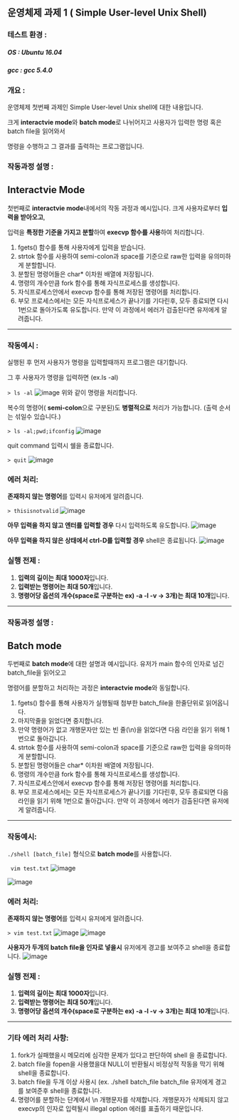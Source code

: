 운영체제 과제 1 ( Simple User-level Unix Shell)
-- 
### 테스트 환경 :
##### OS : Ubuntu 16.04
##### gcc : gcc 5.4.0

### 개요 :
운영체제 첫번째 과제인 Simple User-level Unix shell에 대한 내용입니다.

크게 **interactvie mode**와 **batch mode**로 나뉘어지고 
사용자가 입력한 명령 혹은 batch file을 읽어와서 


명령을 수행하고 그 결과를 출력하는 프로그램입니다.

### 작동과정 설명 :
## Interactvie Mode
첫번째로 **interactvie mode**내에서의 작동 과정과 예시입니다.
크게 사용자로부터 **입력을 받아오고**, 

입력을 **특정한 기준을 가지고 분할**하여
**execvp 함수를 사용**하여 처리합니다.

1. fgets() 함수를 통해 사용자에게 입력을 받습니다.
2. strtok 함수를 사용하여 semi-colon과 space를 기준으로 raw한 입력을 유의미하게 분할합니다.
3. 분할된 명령어들은 char* 이차원 배열에 저장됩니다.
3. 명령의 개수만큼 fork 함수를 통해 자식프로세스를 생성합니다.
4. 자식프로세스안에서 execvp 함수를 통해 저장된 명령어를 처리합니다.
5. 부모 프로세스에서는 모든 자식프로세스가 끝나기를 기다린후, 모두 종료되면 다시 1번으로 돌아가도록 유도합니다.
만약 이 과정에서 에러가 검출된다면 유저에게 알려줍니다.


--- 
### 작동예시 :
실행된 후 먼저 사용자가 명령을 입력할때까지 프로그램은 대기합니다.

그 후 사용자가 명령을 입력하면 (ex.ls -al)

``` > ls -al ```
![image](/uploads/9f4f1d35d29ff4432bb78e3e95f44c58/image.png)
위와 같이 명령을 처리합니다.

복수의 명령어( **semi-colon**으로 구분된)도 **병렬적으로** 처리가 가능합니다. (출력 순서는 섞일수 있습니다.)

``` > ls -al;pwd;ifconfig ```
![image](/uploads/16fa5e8dfc47a510db68e20de40b7e46/image.png)

quit command 입력시 쉘을 종료합니다.

``` > quit ```
![image](/uploads/99751011f8999be44faf76182684eca5/image.png)

### 에러 처리:

**존재하지 않는 명령어**를 입력시 유저에게 알려줍니다.

``` > thisisnotvalid ```
![image](/uploads/5c087bc7767963eedaf0f243ab2badd5/image.png)

**아무 입력을 하지 않고 엔터를 입력할 경우** 다시 입력하도록 유도합니다.
![image](/uploads/3946ad6c8b760ca2ec459ef5e3d3218d/image.png)

**아무 입력을 하지 않은 상태에서 ctrl-D를 입력할 경우** shell은 종료됩니다.
![image](/uploads/ab43e066649b669847a2ba847d9d5bc5/image.png)

### 실행 전제 :
1. **입력의 길이는 최대 1000자**입니다.
2. **입력받는 명령어는 최대 50개**입니다.
3. **명령어당 옵션의 개수(space로 구분하는 ex) -a -l -v -> 3개)는 최대 10개**입니다.

---
### 작동과정 설명 :
## Batch mode
두번째로 **batch mode**에 대한 설명과 예시입니다.
유저가 main 함수의 인자로 넘긴 batch_file을 읽어오고 

명령어를 분할하고 처리하는 과정은 **interactvie mode**와 동일합니다.

1. fgets() 함수를 통해 사용자가 실행될때 첨부한 batch_file을 한줄단위로 읽어옵니다.
2. 마지막줄을 읽었다면 중지합니다.
2. 만약 명령어가 없고 개행문자만 있는 빈 줄(\n)을 읽었다면 다음 라인을 읽기 위해 1번으로 돌아갑니다.
2. strtok 함수를 사용하여 semi-colon과 space를 기준으로 raw한 입력을 유의미하게 분할합니다.
3. 분할된 명령어들은 char* 이차원 배열에 저장됩니다.
3. 명령의 개수만큼 fork 함수를 통해 자식프로세스를 생성합니다.
4. 자식프로세스안에서 execvp 함수를 통해 저장된 명령어를 처리합니다.
5. 부모 프로세스에서는 모든 자식프로세스가 끝나기를 기다린후, 모두 종료되면 다음 라인을 읽기 위해 1번으로 돌아갑니다.
만약 이 과정에서 에러가 검출된다면 유저에게 알려줍니다.

---
### 작동예시:
```./shell [batch_file]``` 형식으로 **batch mode**를 사용합니다.

``` vim test.txt```
![image](/uploads/0e1f3919cbe66a86178b4d79f96110fc/image.png)


![image](/uploads/ca1a0a07e5a35dd8309495002207d4b1/image.png)

### 에러 처리:
**존재하지 않는 명령어**를 입력시 유저에게 알려줍니다.

``` > vim test.txt ```
![image](/uploads/3fd2270ef36cb0e1e003e09ab25b5ae2/image.png)
![image](/uploads/64792fe0a9f0a2d457e6a57dc6b2b849/image.png)

**사용자가 두개의 batch file을 인자로 넣을시** 유저에게 경고를 보여주고 shell을 종료합니다.
![image](/uploads/9c0371a16a20a5df892100ccaab22dec/image.png)


### 실행 전제 :
1. **입력의 길이는 최대 1000자**입니다.
2. **입력받는 명령어는 최대 50개**입니다.
3. **명령어당 옵션의 개수(space로 구분하는 ex) -a -l -v -> 3개)는 최대 10개**입니다.

---
### 기타 에러 처리 사항:
1. fork가 실패했을시 메모리에 심각한 문제가 있다고 판단하여 shell 을 종료합니다.
2. batch file을 fopen을 사용했을대 NULL이 반환될시 비정상적 작동을 막기 위해 shell을 종료합니다. 
2. batch file을 두개 이상 사용시 (ex. ./shell batch_file batch_file 유저에게 경고를 보여준후 shell을 종료합니다.
3. 명령어를 분할하는 단계에서 \n 개행문자를 삭제합니다. 개행문자가 삭제되지 않고 execvp의 인자로 입력될시 illegal option 에러를 표출하기 때문입니다.

